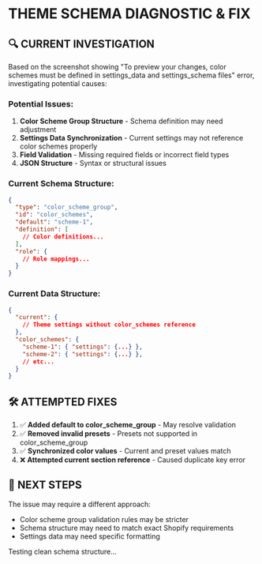 # THEME SCHEMA DIAGNOSTIC & FIX

## 🔍 CURRENT INVESTIGATION

Based on the screenshot showing "To preview your changes, color schemes must be defined in settings_data and settings_schema files" error, investigating potential causes:

### **Potential Issues:**
1. **Color Scheme Group Structure** - Schema definition may need adjustment
2. **Settings Data Synchronization** - Current settings may not reference color schemes properly  
3. **Field Validation** - Missing required fields or incorrect field types
4. **JSON Structure** - Syntax or structural issues

### **Current Schema Structure:**
```json
{
  "type": "color_scheme_group",
  "id": "color_schemes",
  "default": "scheme-1",
  "definition": [
    // Color definitions...
  ],
  "role": {
    // Role mappings...
  }
}
```

### **Current Data Structure:**
```json
{
  "current": {
    // Theme settings without color_schemes reference
  },
  "color_schemes": {
    "scheme-1": { "settings": {...} },
    "scheme-2": { "settings": {...} },
    // etc...
  }
}
```

## 🛠️ ATTEMPTED FIXES

1. ✅ **Added default to color_scheme_group** - May resolve validation
2. ✅ **Removed invalid presets** - Presets not supported in color_scheme_group
3. ✅ **Synchronized color values** - Current and preset values match
4. ❌ **Attempted current section reference** - Caused duplicate key error

## 🎯 NEXT STEPS

The issue may require a different approach:
- Color scheme group validation rules may be stricter
- Schema structure may need to match exact Shopify requirements
- Settings data may need specific formatting

Testing clean schema structure...
